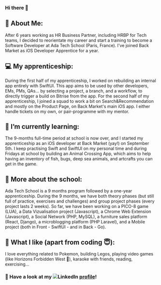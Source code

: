 ### Hi there 👋

<!--
**sarahwatremet/sarahwatremet** is a ✨ _special_ ✨ repository because its `README.md` (this file) appears on your GitHub profile.

Here are some ideas to get you started:

- 🔭 I’m currently working on ...
- 🌱 I’m currently learning ...
- 👯 I’m looking to collaborate on ...
- 🤔 I’m looking for help with ...
- 💬 Ask me about ...
- 📫 How to reach me: ...
- 😄 Pronouns: ...
- ⚡ Fun fact: ...
-->

## 👀 About Me:

After 6 years working as HR Business Partner, including HRBP for Tech teams, I decided to reorientate my career and start a training to become a Software Developer at Ada Tech School (Paris, France). 
I've joined Back Market as iOS Developer Apprentice for a year.

## 💻 My apprenticeship:

During the first half of my apprenticeship, I worked on rebuilding an internal app entirely with SwiftUI. This app aims to be used by other developers, EMs, PMs, QAs... by selecting a project, a branch, and a workflow, to directly trigger a build on Bitrise from the app.
For the second half of my apprenticeship, I joined a squad to work a bit on Search&Recommendation and mostly on the Product Page, on Back Market's main iOS app. I either handle tickets on my own, or pair-programme with my mentor.

## 🌱 I’m currently learning:

The 9-months full-time period at school is now over, and I started my apprenticeship as an iOS developer at Back Market (yay!) on September 5th. I keep practising Swift and SwiftUI on my personal time and during Fridays at school by building an Animal Crossing App, which aims to help having an inventory of fish, bugs, deep sea animals, and artcrafts you can get in the game.

## 📝 More about the school:

Ada Tech School is a 9 months program followed by a one-year apprenticeship. During the 9 months, we have both theory phases (but still full of practice, exercises and challenges) and group project phases (every project lasts 2 weeks). So far, we have been working on a PICO-8 game (LUA), a Data Vizualisation project (Javascript), a Chrome Web Extension (Javascript), a Social Network (PHP, MySQL), a furniture sales platform (React, Django), a microblogging platform (PHP Laravel), and a Mobile project (both in Front - SwiftUI -  and in Back - Go).

## 🤩 What I like (apart from coding 😇):

I love everything related to Pokemon, building Legos, playing video games (like Horizons Forbidden West 💚), karaoke with friends, reading, exercising...




### 🔎 Have a look at my ![LinkedIn](https://img.shields.io/badge/LinkedIn-0B65C2?style=for-the-badge&logo=LinkedIn&logoColor=white) [profile](https://www.linkedin.com/in/sarah-watremet-0ab26464/)!

